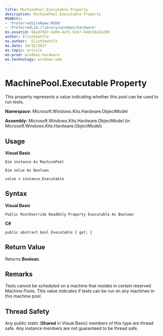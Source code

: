 ```yaml
---
title: MachinePool.Executable Property
description: MachinePool.Executable Property
MSHAttr:
- 'PreferredSiteName:MSDN'
- 'PreferredLib:/library/windows/hardware'
ms.assetid: 66ed70d7-4469-4af1-b2b7-64dc56e43290
author: EliotSeattle
ms.author:  EliotSeattle
ms.date: 10/15/2017
ms.topic: article
ms.prod: windows-hardware
ms.technology: windows-oem
---
```


# MachinePool.Executable Property


This property represents a value indicating whether this pool can be used to run tests.

**Namespace:** Microsoft.Windows.Kits.Hardware.ObjectModel

**Assembly:** Microsoft.Windows.Kits.Hardware.ObjectModel (in Microsoft.Windows.Kits.Hardware.ObjectModel)

## <span id="Usage"></span><span id="usage"></span><span id="USAGE"></span>Usage


**Visual Basic**

`Dim instance As MachinePool`

`Dim value As Boolean`

`value = instance.Executable`

## <span id="Syntax"></span><span id="syntax"></span><span id="SYNTAX"></span>Syntax


**Visual Basic**

`Public MustOverride ReadOnly Property Executable As Boolean`

**C#**

`public abstract bool Executable { get; }`

## <span id="Return_Value"></span><span id="return_value"></span><span id="RETURN_VALUE"></span>Return Value


Returns **Boolean**.

## <span id="Remarks"></span><span id="remarks"></span><span id="REMARKS"></span>Remarks


Tests cannot be scheduled on a machine that resides in certain reserved Machine Pools. This value indicates if tests can be run on any machines in this machine pool.

## <span id="Thread_Safety"></span><span id="thread_safety"></span><span id="THREAD_SAFETY"></span>Thread Safety


Any public static (**Shared** in Visual Basic) members of this type are thread safe. Any instance members are not guaranteed to be thread safe.

 

 






